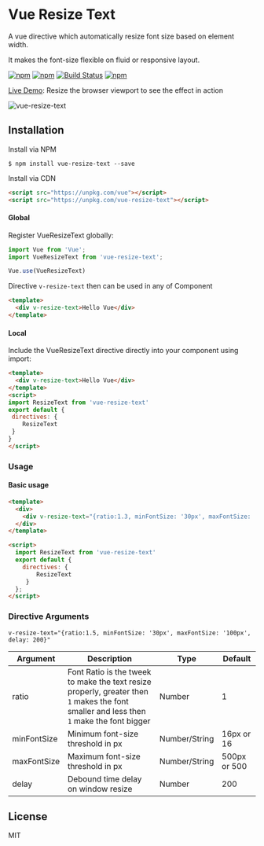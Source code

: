 # Vue Resize Text

A vue directive which automatically resize font size based on element width.

It makes the font-size flexible on fluid or responsive layout.


[![npm](https://img.shields.io/npm/v/vue-resize-text.svg?style=flat-square)](https://www.npmjs.com/package/vue-resize-text)
[![npm](https://img.shields.io/npm/dt/vue-resize-text.svg?style=flat-square)](https://www.npmjs.com/package/vue-resize-text)
[![Build Status](https://travis-ci.org/JayeshLab/vue-resize-text.svg?branch=master)](https://travis-ci.org/JayeshLab/vue-resize-text)
[![npm](https://img.shields.io/npm/l/vue-resize-text.svg?style=flat-square)](http://opensource.org/licenses/MIT)

[Live Demo](https://jayeshlab.github.io/vue-resize-text/index.html): Resize the browser viewport to see the effect in action

![vue-resize-text](https://user-images.githubusercontent.com/36194663/48419503-21935780-e77e-11e8-8a2f-6a1c9e33f740.gif)

## Installation

Install via NPM

`$ npm install vue-resize-text --save`

Install via CDN

```html
<script src="https://unpkg.com/vue"></script>
<script src="https://unpkg.com/vue-resize-text"></script>
```

#### Global

Register VueResizeText globally:

```javascript
import Vue from 'Vue';
import VueResizeText from 'vue-resize-text';

Vue.use(VueResizeText)
```
Directive ```v-resize-text``` then can be used in any of Component

```html
<template>
  <div v-resize-text>Hello Vue</div>
</template>
```

#### Local

Include the VueResizeText  directive directly into your component using import:

```html
<template>
  <div v-resize-text>Hello Vue</div>
</template>
<script>
import ResizeText from 'vue-resize-text'
export default {
 directives: {
    ResizeText
 }
}
</script>
```

### Usage

#### Basic usage

```html
<template>
  <div>
    <div v-resize-text="{ratio:1.3, minFontSize: '30px', maxFontSize: '100px', delay: 200}">Hello Vue</div>
  </div>
</template>

<script>
  import ResizeText from 'vue-resize-text'
  export default {
    directives: {
        ResizeText
     }
  };
</script>
```

### Directive Arguments
`v-resize-text="{ratio:1.5, minFontSize: '30px', maxFontSize: '100px', delay: 200}"`

| Argument         | Description                 |  Type         |  Default     | 
| -----------      | ---------------             | ------------  | ------------ | 
|  ratio           |  Font Ratio is the tweek to make the text resize properly, greater then `1` makes the font smaller and less then `1` make the font bigger | Number        |     1       |
|  minFontSize     |  Minimum font-size threshold in px| Number/String |     16px or 16       |      -            |
|  maxFontSize     |  Maximum font-size threshold in px| Number/String  |     500px  or 500      |      -         |
|  delay           |  Debound time delay on window resize | Number        |  200   |      -        |

## License

MIT